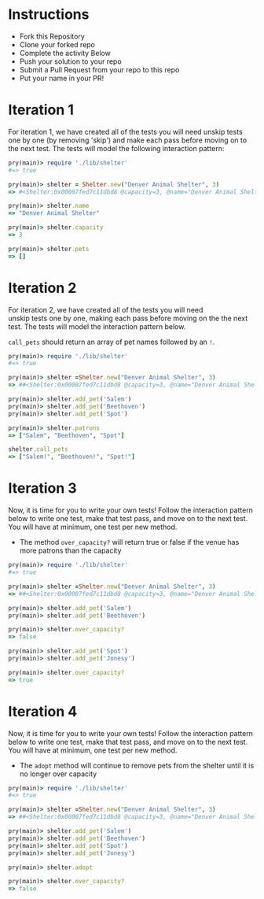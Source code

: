 # Instructions
* Fork this Repository
* Clone your forked repo
* Complete the activity Below
* Push your solution to your repo
* Submit a Pull Request from your repo to this repo
* Put your name in your PR!

# Iteration 1

For iteration 1, we have created all of the tests you will need
unskip tests one by one (by removing 'skip') and make each pass before
moving on to the next test. The tests will model the following interaction pattern:

```ruby
pry(main)> require './lib/shelter'
#=> true

pry(main)> shelter = Shelter.new("Denver Animal Shelter", 3)
=> #<Shelter:0x00007fed7c11dbd8 @capacity=3, @name="Denver Animal Shelter", @pets=[]>

pry(main)> shelter.name
=> "Denver Animal Shelter"

pry(main)> shelter.capacity
=> 3

pry(main)> shelter.pets
=> []
```

# Iteration 2
For iteration 2, we have created all of the tests you will need  
unskip tests one by one, making each pass before moving on the the next test.
The tests will model the interaction pattern below.

`call_pets` should return an array of pet names followed by an `!`.

```ruby
pry(main)> require './lib/shelter'
#=> true

pry(main)> shelter =Shelter.new("Denver Animal Shelter", 3)
=> ##<Shelter:0x00007fed7c11dbd8 @capacity=3, @name="Denver Animal Shelter", @pets=[]>

pry(main)> shelter.add_pet('Salem')
pry(main)> shelter.add_pet('Beethoven')
pry(main)> shelter.add_pet('Spot')

pry(main)> shelter.patrons
=> ["Salem", "Beethoven", "Spot"]

shelter.call_pets
=> ["Salem!", "Beethoven!", "Spot!"]

```

# Iteration 3
Now, it is time for you to write your own tests! Follow the interaction pattern
below to write one test, make that test pass, and move on to the next test.
You will have at minimum, one test per new method.
* The method `over_capacity?` will return true or false if the venue has more patrons
than the capacity

```ruby
pry(main)> require './lib/shelter'
#=> true

pry(main)> shelter =Shelter.new("Denver Animal Shelter", 3)
=> ##<Shelter:0x00007fed7c11dbd8 @capacity=3, @name="Denver Animal Shelter", @pets=[]>

pry(main)> shelter.add_pet('Salem')
pry(main)> shelter.add_pet('Beethoven')

pry(main)> shelter.over_capacity?
=> false

pry(main)> shelter.add_pet('Spot')
pry(main)> shelter.add_pet('Jonesy')

pry(main)> shelter.over_capacity?
=> true

```


# Iteration 4
Now, it is time for you to write your own tests! Follow the interaction pattern
below to write one test, make that test pass, and move on to the next test.
You will have at minimum, one test per new method.
* The `adopt` method will continue to remove pets from the shelter until it is
no longer over capacity

```ruby
pry(main)> require './lib/shelter'
#=> true

pry(main)> shelter =Shelter.new("Denver Animal Shelter", 3)
=> ##<Shelter:0x00007fed7c11dbd8 @capacity=3, @name="Denver Animal Shelter", @pets=[]>

pry(main)> shelter.add_pet('Salem')
pry(main)> shelter.add_pet('Beethoven')
pry(main)> shelter.add_pet('Spot')
pry(main)> shelter.add_pet('Jonesy')

pry(main)> shelter.adopt

pry(main)> shelter.over_capacity?
=> false

```
